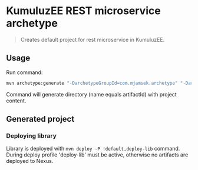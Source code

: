 # KumuluzEE REST microservice archetype
> Creates default project for rest microservice in KumuluzEE.

## Usage

Run command:
```bash
mvn archetype:generate "-DarchetypeGroupId=com.mjamsek.archetype" "-DarchetypeArtifactId=kumuluzee-ms-rest-archetype" "-DarchetypeVersion=x.x.x" "-DgroupId=com.sample" "-DartifactId=sample-project" "-Dversion=1.0.0-SNAPSHOT"
```

Command will generate directory (name equals artifactId) with project content.

## Generated project

### Deploying library

Library is deployed with `mvn deploy -P !default,deploy-lib` command. During deploy profile 'deploy-lib' must be active, otherwise no artifacts are deployed to Nexus.

